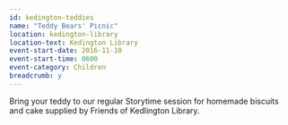 ```yaml
---
id: kedington-teddies
name: "Teddy Bears' Picnic"
location: kedington-library
location-text: Kedington Library
event-start-date: 2016-11-10
event-start-time: 0600
event-category: Children
breadcrumb: y
---
```

Bring your teddy to our regular Storytime session for homemade biscuits and cake supplied by Friends of Kedlington Library.
